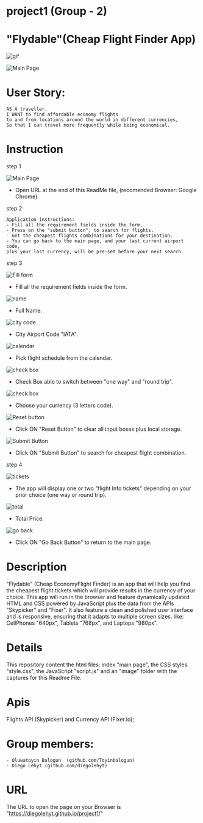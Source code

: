 # project1 (Group - 2)

# "Flydable"(Cheap Flight Finder App)

![gif](images/0.gif)



![Main Page](images/1.png)

# User Story:
    AS A traveller,
    I WANT to find affordable economy flights
    to and from locations around the world in different currencies,
    So that I can travel more frequently while being economical.


# Instruction 

  step 1

  ![Main Page](images/1.png)

  - Open URL at the end of this ReadMe file, (recomended Browser: Google Chrome).

  step 2

    Application instructions:
    - Fill all the requirement fields inside the form.
    - Press on the "submit button", to search for flights.
    - Get the cheapest flights combinations for your destination.
    - You can go back to the main page, and your last current airport code,
    plus your last currency, will be pre-set before your next search.

  step 3

  ![Fill form](images/2.png)

  - Fill all the requirement fields inside the form.

  ![name](images/3.png)

  - Full Name.  

  ![city code](images/4.png)

  - City Airport Code "IATA".

  ![calendar](images/5.png)

  - Pick flight schedule from the calendar.

  ![check box](images/6.png)

  - Check Box able to switch between "one way" and "round trip".

   ![check box](images/7.png)

  - Choose your currency (3 letters code).

  ![Reset button](images/8.png)

  - Click ON "Reset Button" to clear all input boxes plus local storage.

  ![Submit Button](images/9.png)

  - Click ON "Submit Button" to search for cheapest flight combination.


  step 4

  ![tickets](images/10.png)

  - The app will display one or two "flight Info tickets" depending on your prior choice (one way or round trip).

  ![total](images/11.png)

  - Total Price.

  ![go back](images/12.png)

  - Click ON "Go Back Button" to return to the main page.


# Description

"Flydable" (Cheap EconomyFlight Finder) is an app that will help you find the cheapest flight tickets which will provide results in the currency of your choice. This app will run in the browser and feature dynamically updated HTML and CSS powered by JavaScript plus the data from the APIs "Skypicker" and "Fixer". It also feature a clean and polished user interface and is responsive, ensuring that it adapts to multiple screen sizes. like: CellPhones "640px", Tablets "768px", and Laptops "980px".

# Details

This repository content the html files: index "main page", the CSS styles "style.css", the JavaScript "script.js" and an "image" folder with the captures for this Readme File. 

# Apis

Flights API (Skypicker) and Currency API (Fixer.io);

# Group members:
    - Oluwatoyin Balogun  (github.com/Toyinbalogun)
    - Diego Lehyt (github.com/diegolehyt)

# URL 

The URL to open the page on your Browser is "https://diegolehyt.github.io/project1/"









  





